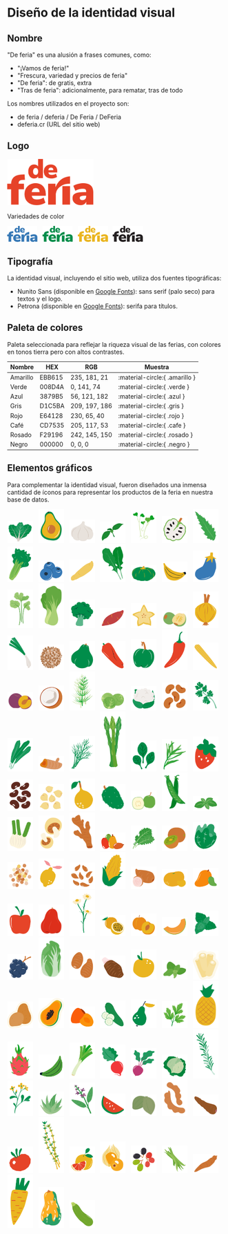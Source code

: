 # Diseño de la identidad visual

## Nombre

"De feria" es una alusión a frases comunes, como:

- "¡Vamos de feria!"
- "Frescura, variedad y precios de feria"
- "De feria": de gratis, extra
- "Tras de feria": adicionalmente, para rematar, tras de todo

Los nombres utilizados en el proyecto son:

- de feria / deferia / De Feria / DeFeria 
- deferia.cr (URL del sitio web)

## Logo

<img src="../assets/logos/logo_rojo.svg" width="200px">

Variedades de color

<img src="../assets/logos/logo_azul.svg" width="70px">&nbsp;&nbsp;
<img src="../assets/logos/logo_verde.svg" width="70px">&nbsp;&nbsp;
<img src="../assets/logos/logo_amarillo.svg" width="70px">&nbsp;&nbsp;
<img src="../assets/logos/logo_negro.svg" width="70px">&nbsp;&nbsp;

## Tipografía

La identidad visual, incluyendo el sitio web, utiliza dos fuentes tipográficas:

- Nunito Sans (disponible en [Google Fonts](https://fonts.google.com/specimen/Nunito+Sans)): sans serif (palo seco) para textos y el logo.
- Petrona (disponible en [Google Fonts](https://fonts.google.com/specimen/Petrona)): serifa para títulos.

## Paleta de colores

Paleta seleccionada para reflejar la riqueza visual de las ferias, con colores en tonos tierra pero con altos contrastes.

| Nombre   | HEX    | RGB           | Muestra                        |
|----------|--------|---------------|--------------------------------|
| Amarillo | EBB615 | 235, 181, 21  | :material-circle:{ .amarillo } |
| Verde    | 008D4A | 0, 141, 74    | :material-circle:{ .verde }    |
| Azul     | 3879B5 | 56, 121, 182  | :material-circle:{ .azul }     |
| Gris     | D1C5BA | 209, 197, 186 | :material-circle:{ .gris }     |
| Rojo     | E64128 | 230, 65, 40   | :material-circle:{ .rojo }     |
| Café     | CD7535 | 205, 117, 53  | :material-circle:{ .cafe }     |
| Rosado   | F29196 | 242, 145, 150 | :material-circle:{ .rosado }   |
| Negro    | 000000 | 0, 0, 0       | :material-circle:{ .negro }    |

## Elementos gráficos

Para complementar la identidad visual, fueron diseñados una inmensa cantidad de íconos para representar los productos de la feria en nuestra base de datos.

<img src="../assets/icons/acelga.svg" width="60px" alt="Acelga">&nbsp;&nbsp;
<img src="../assets/icons/aguacate.svg" width="60px" alt="Aguacate">&nbsp;&nbsp;
<img src="../assets/icons/ajo.svg" width="60px" alt="Ajo">&nbsp;&nbsp;
<img src="../assets/icons/albahaca.svg" width="60px" alt="Albahaca">&nbsp;&nbsp;
<img src="../assets/icons/alfalfa.svg" width="60px" alt="Alfalfa">&nbsp;&nbsp;
<img src="../assets/icons/anona.svg" width="60px" alt="Anona">&nbsp;&nbsp;
<img src="../assets/icons/apazote.svg" width="60px" alt="Apazote">&nbsp;&nbsp;
<img src="../assets/icons/apio.svg" width="60px" alt="Apio">&nbsp;&nbsp;
<img src="../assets/icons/arandano.svg" width="60px" alt="Arandano">&nbsp;&nbsp;
<img src="../assets/icons/arracache.svg" width="60px" alt="Arracache">&nbsp;&nbsp;
<img src="../assets/icons/arugula.svg" width="60px" alt="Arugula">&nbsp;&nbsp;
<img src="../assets/icons/ayote.svg" width="60px" alt="Ayote">&nbsp;&nbsp;
<img src="../assets/icons/banano.svg" width="60px" alt="Banano">&nbsp;&nbsp;
<img src="../assets/icons/berenjena.svg" width="60px" alt="Berenjena">&nbsp;&nbsp;
<img src="../assets/icons/berro.svg" width="60px" alt="Berro">&nbsp;&nbsp;
<img src="../assets/icons/bokchoy.svg" width="60px" alt="Bokchoy">&nbsp;&nbsp;
<img src="../assets/icons/brocoli.svg" width="60px" alt="Brocoli">&nbsp;&nbsp;
<img src="../assets/icons/camote.svg" width="60px" alt="Camote">&nbsp;&nbsp;
<img src="../assets/icons/carambola.svg" width="60px" alt="Carambola">&nbsp;&nbsp;
<img src="../assets/icons/cas.svg" width="60px" alt="Cas">&nbsp;&nbsp;
<img src="../assets/icons/cebolla.svg" width="60px" alt="Cebolla">&nbsp;&nbsp;
<img src="../assets/icons/cebollino.svg" width="60px" alt="Cebollino">&nbsp;&nbsp;
<img src="../assets/icons/chan.svg" width="60px" alt="Chan">&nbsp;&nbsp;
<img src="../assets/icons/chayote.svg" width="60px" alt="Chayote">&nbsp;&nbsp;
<img src="../assets/icons/chiledulce.svg" width="60px" alt="Chiledulce">&nbsp;&nbsp;
<img src="../assets/icons/chilepanameno.svg" width="60px" alt="Chilepanameno">&nbsp;&nbsp;
<img src="../assets/icons/chilepicante.svg" width="60px" alt="Chilepicante">&nbsp;&nbsp;
<img src="../assets/icons/chilote.svg" width="60px" alt="Chilote">&nbsp;&nbsp;
<img src="../assets/icons/ciruela.svg" width="60px" alt="Ciruela">&nbsp;&nbsp;
<img src="../assets/icons/coco.svg" width="60px" alt="Coco">&nbsp;&nbsp;
<img src="../assets/icons/coladecaballo.svg" width="60px" alt="Coladecaballo">&nbsp;&nbsp;
<img src="../assets/icons/coldebruselas.svg" width="60px" alt="Coldebruselas">&nbsp;&nbsp;
<img src="../assets/icons/coliflor.svg" width="60px" alt="Coliflor">&nbsp;&nbsp;
<img src="../assets/icons/cubaces.svg" width="60px" alt="Cubaces">&nbsp;&nbsp;
<img src="../assets/icons/culantro.svg" width="60px" alt="Culantro">&nbsp;&nbsp;
<img src="../assets/icons/culantrocoyote.svg" width="60px" alt="Culantrocoyote">&nbsp;&nbsp;
<img src="../assets/icons/curcuma.svg" width="60px" alt="Curcuma">&nbsp;&nbsp;
<img src="../assets/icons/eneldo.svg" width="60px" alt="Eneldo">&nbsp;&nbsp;
<img src="../assets/icons/esparrago.svg" width="60px" alt="Esparrago">&nbsp;&nbsp;
<img src="../assets/icons/espinaca.svg" width="60px" alt="Espinaca">&nbsp;&nbsp;
<img src="../assets/icons/estragon.svg" width="60px" alt="Estragon">&nbsp;&nbsp;
<img src="../assets/icons/fresa.svg" width="60px" alt="Fresa">&nbsp;&nbsp;
<img src="../assets/icons/frijoles.svg" width="60px" alt="Frijoles">&nbsp;&nbsp;
<img src="../assets/icons/garbanzos.svg" width="60px" alt="Garbanzos">&nbsp;&nbsp;
<img src="../assets/icons/granadilla.svg" width="60px" alt="Granadilla">&nbsp;&nbsp;
<img src="../assets/icons/guanabana.svg" width="60px" alt="Guanabana">&nbsp;&nbsp;
<img src="../assets/icons/guayaba.svg" width="60px" alt="Guayaba">&nbsp;&nbsp;
<img src="../assets/icons/guisante.svg" width="60px" alt="Guisante">&nbsp;&nbsp;
<img src="../assets/icons/hierbabuena.svg" width="60px" alt="Hierbabuena">&nbsp;&nbsp;
<img src="../assets/icons/hinojo.svg" width="60px" alt="Hinojo">&nbsp;&nbsp;
<img src="../assets/icons/hongo.svg" width="60px" alt="Hongo">&nbsp;&nbsp;
<img src="../assets/icons/jengibre.svg" width="60px" alt="Jengibre">&nbsp;&nbsp;
<img src="../assets/icons/jocote.svg" width="60px" alt="Jocote">&nbsp;&nbsp;
<img src="../assets/icons/kale.svg" width="60px" alt="Kale">&nbsp;&nbsp;
<img src="../assets/icons/kiwi.svg" width="60px" alt="Kiwi">&nbsp;&nbsp;
<img src="../assets/icons/lechuga.svg" width="60px" alt="Lechuga">&nbsp;&nbsp;
<img src="../assets/icons/lenteja.svg" width="60px" alt="Lenteja">&nbsp;&nbsp;
<img src="../assets/icons/limon.svg" width="60px" alt="Limon">&nbsp;&nbsp;
<img src="../assets/icons/linaza.svg" width="60px" alt="Linaza">&nbsp;&nbsp;
<img src="../assets/icons/maiz.svg" width="60px" alt="Maiz">&nbsp;&nbsp;
<img src="../assets/icons/malanga.svg" width="60px" alt="Malanga">&nbsp;&nbsp;
<img src="../assets/icons/mandarina.svg" width="60px" alt="Mandarina">&nbsp;&nbsp;
<img src="../assets/icons/mango.svg" width="60px" alt="Mango">&nbsp;&nbsp;
<img src="../assets/icons/manzana.svg" width="60px" alt="Manzana">&nbsp;&nbsp;
<img src="../assets/icons/manzanadeagua.svg" width="60px" alt="Manzanadeagua">&nbsp;&nbsp;
<img src="../assets/icons/manzanilla.svg" width="60px" alt="Manzanilla">&nbsp;&nbsp;
<img src="../assets/icons/maracuya.svg" width="60px" alt="Maracuya">&nbsp;&nbsp;
<img src="../assets/icons/melocoton.svg" width="60px" alt="Melocoton">&nbsp;&nbsp;
<img src="../assets/icons/melon.svg" width="60px" alt="Melon">&nbsp;&nbsp;
<img src="../assets/icons/menta.svg" width="60px" alt="Menta">&nbsp;&nbsp;
<img src="../assets/icons/mora.svg" width="60px" alt="Mora">&nbsp;&nbsp;
<img src="../assets/icons/mostazachina.svg" width="60px" alt="Mostazachina">&nbsp;&nbsp;
<img src="../assets/icons/name.svg" width="60px" alt="Name">&nbsp;&nbsp;
<img src="../assets/icons/nampi.svg" width="60px" alt="Nampi">&nbsp;&nbsp;
<img src="../assets/icons/naranja.svg" width="60px" alt="Naranja">&nbsp;&nbsp;
<img src="../assets/icons/oregano.svg" width="60px" alt="Oregano">&nbsp;&nbsp;
<img src="../assets/icons/palmito.svg" width="60px" alt="Palmito">&nbsp;&nbsp;
<img src="../assets/icons/papa.svg" width="60px" alt="Papa">&nbsp;&nbsp;
<img src="../assets/icons/papaya.svg" width="60px" alt="Papaya">&nbsp;&nbsp;
<img src="../assets/icons/pejibaye.svg" width="60px" alt="Pejibaye">&nbsp;&nbsp;
<img src="../assets/icons/pepino.svg" width="60px" alt="Pepino">&nbsp;&nbsp;
<img src="../assets/icons/pera.svg" width="60px" alt="Pera">&nbsp;&nbsp;
<img src="../assets/icons/perejil.svg" width="60px" alt="Perejil">&nbsp;&nbsp;
<img src="../assets/icons/pina.svg" width="60px" alt="Pina">&nbsp;&nbsp;
<img src="../assets/icons/pitahaya.svg" width="60px" alt="Pitahaya">&nbsp;&nbsp;
<img src="../assets/icons/platano.svg" width="60px" alt="Platano">&nbsp;&nbsp;
<img src="../assets/icons/puerro.svg" width="60px" alt="Puerro">&nbsp;&nbsp;
<img src="../assets/icons/rabano.svg" width="60px" alt="Rabano">&nbsp;&nbsp;
<img src="../assets/icons/remolacha.svg" width="60px" alt="Remolacha">&nbsp;&nbsp;
<img src="../assets/icons/repollo.svg" width="60px" alt="Repollo">&nbsp;&nbsp;
<img src="../assets/icons/romero.svg" width="60px" alt="Romero">&nbsp;&nbsp;
<img src="../assets/icons/ruda.svg" width="60px" alt="Ruda">&nbsp;&nbsp;
<img src="../assets/icons/sabila.svg" width="60px" alt="Sabila">&nbsp;&nbsp;
<img src="../assets/icons/salvia.svg" width="60px" alt="Salvia">&nbsp;&nbsp;
<img src="../assets/icons/sandia.svg" width="60px" alt="Sandia">&nbsp;&nbsp;
<img src="../assets/icons/tacaco.svg" width="60px" alt="Tacaco">&nbsp;&nbsp;
<img src="../assets/icons/tamarindo.svg" width="60px" alt="Tamarindo">&nbsp;&nbsp;
<img src="../assets/icons/tiquisque.svg" width="60px" alt="Tiquisque">&nbsp;&nbsp;
<img src="../assets/icons/tomate.svg" width="60px" alt="Tomate">&nbsp;&nbsp;
<img src="../assets/icons/tomillo.svg" width="60px" alt="Tomillo">&nbsp;&nbsp;
<img src="../assets/icons/toronja.svg" width="60px" alt="Toronja">&nbsp;&nbsp;
<img src="../assets/icons/uchuva.svg" width="60px" alt="Uchuva">&nbsp;&nbsp;
<img src="../assets/icons/uva.svg" width="60px" alt="Uva">&nbsp;&nbsp;
<img src="../assets/icons/vainica.svg" width="60px" alt="Vainica">&nbsp;&nbsp;
<img src="../assets/icons/yuca.svg" width="60px" alt="Yuca">&nbsp;&nbsp;
<img src="../assets/icons/zanahoria.svg" width="60px" alt="Zanahoria">&nbsp;&nbsp;
<img src="../assets/icons/zapallo.svg" width="60px" alt="Zapallo">&nbsp;&nbsp;
<img src="../assets/icons/zucchini.svg" width="60px" alt="Zucchini">&nbsp;&nbsp;
